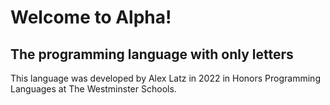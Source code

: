 # Welcome to Alpha!
## The programming language with only letters

This language was developed by Alex Latz in 2022 in Honors Programming Languages at The Westminster Schools.

